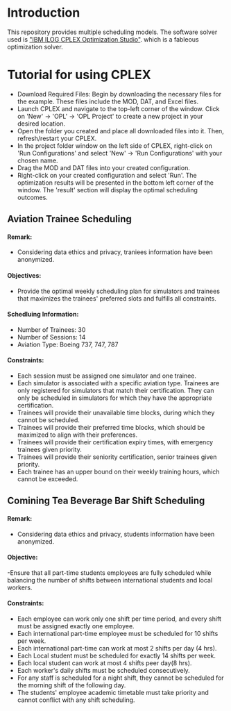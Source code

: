 # Introduction
This repository provides multiple scheduling models. The software solver used is ["IBM ILOG CPLEX Optimization Studio"](https://www.ibm.com/products/ilog-cplex-optimization-studio).  which is a fableous optimization solver.

# Tutorial for using CPLEX
- Download Required Files: Begin by downloading the necessary files for the example. These files include the MOD, DAT, and Excel files.
- Launch CPLEX and navigate to the top-left corner of the window. Click on 'New' → 'OPL' → 'OPL Project' to create a new project in your desired location.
- Open the folder you created and place all downloaded files into it. Then, refresh/restart your CPLEX.
- In the project folder window on the left side of CPLEX, right-click on 'Run Configurations' and select 'New' → 'Run Configurations' with your chosen name.
- Drag the MOD and DAT files into your created configuration.
- Right-click on your created configuration and select 'Run'. The optimization results will be presented in the bottom left corner of the window. The 'result' section will display the optimal scheduling outcomes.

## Aviation Trainee Scheduling
#### Remark:
- Considering data ethics and privacy, traniees information have been anonymized.

#### Objectives:
- Provide the optimal weekly scheduling plan for simulators and trainees that maximizes the trainees' preferred slots and fulfills all constraints.
  
#### Schedluing Information:
- Number of Trainees: 30
- Number of Sessions: 14
- Aviation Type: Boeing 737, 747, 787

#### Constraints:
- Each session must be assigned one simulator and one trainee.
- Each simulator is associated with a specific aviation type. Trainees are only registered for simulators that match their certification. They can only be scheduled in simulators for which they have the appropriate certification.
- Trainees will provide their unavailable time blocks, during which they cannot be scheduled.
- Trainees will provide their preferred time blocks, which should be maximized to align with their preferences.
- Trainees will provide their certification expiry times, with emergency trainees given priority.
- Trainees will provide their seniority certification, senior trainees given priority.
- Each trainee has an upper bound on their weekly training hours, which cannot be exceeded.


  
## Comining Tea Beverage Bar Shift Scheduling
#### Remark:
- Considering data ethics and privacy, students information have been anonymized.

#### Objective: 
-Ensure that all part-time students employees are fully scheduled while balancing the number of shifts between international students and local workers.

#### Constraints:
- Each employee can work only one shift per time period, and every shift must be assigned exactly one employee.
- Each international part-time employee must be scheduled for 10 shifts per week.
- Each international part-time can work at most 2 shifts per day (4 hrs).
- Each Local student must be scheduled for exactly 14 shifts per week.
- Each local student can work at most 4 shifts peer day(8 hrs).
- Each worker's daily shifts must be scheduled consecutively.
- For any staff is scheduled for a night shift, they cannot be scheduled for the morning shift of the following day.
- The students' employee academic timetable must take priority and cannot conflict with any shift scheduling.
